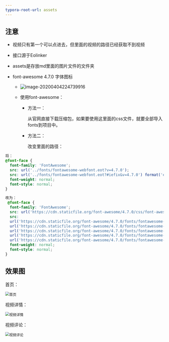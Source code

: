 ```yaml
---
typora-root-url: assets
---
```


## 注意

+ 视频只有第一个可以点进去，但里面的视频的路径已经获取不到视频
+ 接口源于Eolinker

+ assets是存放md里面的图片文件的文件夹

+ font-awesome 4.7.0 字体图标

  + ![image-20200404224739916](/image-20200404224739916.png)

  + 使用font-awesome：

    + 方法一：

      从官网直接下载压缩包，如果要使用这里面的css文件，就要全部导入fonts到项目中。

    + 方法二：

      改变里面的路径：

```css
将：
@font-face {
  font-family: 'FontAwesome';
  src: url('../fonts/fontawesome-webfont.eot?v=4.7.0');
  src: url('../fonts/fontawesome-webfont.eot?#iefix&v=4.7.0') format('embedded-opentype'), url('../fonts/fontawesome-webfont.woff2?v=4.7.0') format('woff2'), url('../fonts/fontawesome-webfont.woff?v=4.7.0') format('woff'), url('../fonts/fontawesome-webfont.ttf?v=4.7.0') format('truetype'), url('../fonts/fontawesome-webfont.svg?v=4.7.0#fontawesomeregular') format('svg');
  font-weight: normal;
  font-style: normal;
}

改为：
 @font-face {
  font-family: 'FontAwesome';
  src: url('https://cdn.staticfile.org/font-awesome/4.7.0/css/font-awesome.css');
  src:
  url('https://cdn.staticfile.org/font-awesome/4.7.0/fonts/fontawesome-webfont.woff2') format('woff2'),
  url('https://cdn.staticfile.org/font-awesome/4.7.0/fonts/fontawesome-webfont.woff') format('woff'),
  url('https://cdn.staticfile.org/font-awesome/4.7.0/fonts/fontawesome-webfont.svg') format('svg'),
  url('https://cdn.staticfile.org/font-awesome/4.7.0/fonts/fontawesome-webfont.eot') format('eot'),
  url('https://cdn.staticfile.org/font-awesome/4.7.0/fonts/fontawesome-webfont.ttf') format('ttf');
  font-weight: normal;
  font-style: normal;
}
```



## 效果图

首页：

<img src="/首页.png" alt="首页" style="zoom:80%;" />

视频详情：

<img src="/视频详情.png" alt="视频详情" style="zoom:80%;" />

视频评论：



<img src="/视频评论.png" alt="视频评论" style="zoom:80%;" />